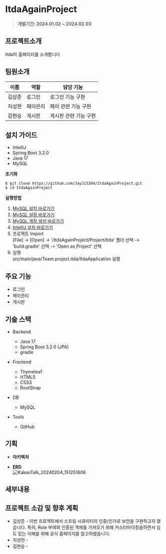 # ItdaAgainProject

> **개발기간: 2024.01.02 ~ 2024.02.03**

## 프로젝트소개

Itda의 홈페이지를 소개합니다

## 팀원소개

| 이름 | 역할| 담당 기능 | 
| --- | --- | --- |
| 김상준 | 로그인 | 로그인 기능 구현  |
| 지성현 | 페이관리 | 페이 관련 기능 구현 |
| 김현승 | 게시판 | 게시판 관련 기능 구현 |

## 설치 가이드
- IntelliJ 
- Spring Boot 3.2.0
- Java 17
- MySQL

**초기화**  

    $ git clone https://github.com/JayJi5204/ItdaAgainProject.git 
    $ cd ItdaAgainProject

**실행방법**
1. [MySQL 설치 바로가기](https://dev.mysql.com/downloads/windows/installer/)  
2. [MySQL 설정 바로가기](https://jayji5204.tistory.com/7) 
3. [MySQL 계정 생성 바로가기](https://jayji5204.tistory.com/9)  
4. [IntelliJ 설치 바로가기](https://www.jetbrains.com/ko-kr/idea/download/?section=windows)  
5. 프로젝트 Import  
    [File] -> [Open] -> '/ItdaAgainProject/Project/Itda' 폴더 선택 -> 'build.gradle' 선택 -> 'Open as Project' 선택
6. 실행  
    src/main/java/Team.project.itda/ItdaApplication 실행
## 주요 기능

- 로그인
- 페이관리
- 게시판

## 기술 스택

- Backend
  - Java 17
  - Spring Boot 3.2.0 (JPA)
  - gradle
    
- Frontend    
  - Thymeleaf
  - HTML5
  - CSS3
  - BootStrap

- DB
  - MySQL

- Tools
  - GitHub

## 기획

- **아키텍처**   

- **ERD**  
![KakaoTalk_20240204_151251808](https://github.com/JayJi5204/ItdaAgainProject/assets/126458483/8fcaf320-2a8b-40a3-9613-49d74236bae2)  


## 세부내용



## 프로젝트 소감 및 향후 계획
- 김상준 - 이번 프로젝트에서 스프링 시큐리티의 인증/인가로 보안을 구현하고자 했습니다.  특히, Role 부여와 인증된 객체를 가져오기 위해 커스터마이징을하면서 심도 있는 이해를 위해 공식 홈페이지를 참고하였습니다.
- 지성현 -
- 김현승 - 

